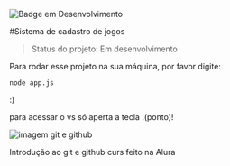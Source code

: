 ![Badge em Desenvolvimento](https://img.shields.io/badge/status-em%20desenvolvimento-green)

#Sistema de cadastro de jogos


> Status do projeto: Em desenvolvimento 

Para rodar esse projeto na sua máquina, por favor digite:

```
node app.js
```
:)

para acessar o vs só aperta a tecla .(ponto)!

![imagem git e github](https://roniwellington.github.io/jacklanterna/img/git.jpg)

Introdução ao git e github curs feito na Alura

